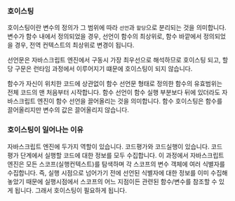 ### 호이스팅

호이스팅이란 변수의 정의가 그 범위에 따라 `선언`과 `할당`으로 분리되는 것을 의미합니다. 변수가 함수 내에서 정의되었을 경우, 선언이 함수의 최상위로, 함수 바깥에서 정의되었을 경우, 전역 컨텍스트의 최상위로 변경이 됩니다.

선언문은 자바스크립트 엔진에서 구동시 가장 최우선으로 해석하므로 호이스팅 되고, 할당 구문은 런타임 과정에서 이루어지기 떄문에 호이스팅이 되지 않습니다.

함수가 자신이 위치한 코드에 상관없이 함수 선언문 형태로 정의한 함수의 유효범위는 전체 코드의 맨 처음부터 시작합니다. 함수 선언이 함수 실행 부분보다 뒤에 있더라도 자바스크립트 엔진이 함수 선언을 끌어올리는 것을 의미합니다. 함수 호이스팅은 함수를 끌어올리지만 변수의 값은 끌어올리지 않습니다.

### 호이스팅이 일어나는 이유

자바스크립트 엔진에 두가지 역할이 있습니다. 코드평가와 코드실행이 있습니다. 코드 평가 단계에서 실행할 코드에 대한 정보를 모두 수집합니다. 이 과정에서 자바스크립트 엔진은 모든 스코프(실행컨텍스트)를 탐색하며 각 스코프의 변수 객체에 여러 식별자를 수집합니다. 즉, 실행 시점으로 넘어가기 전에 선언된 식별자에 대한 정보를 이미 수집해놓았기 때문에 실행시점에서 스코프의 어느 지점이든 관련된 함수/변수를 참조할 수 있게 됩니다. 그래서 호이스팅이 필요하게 됩니다.

